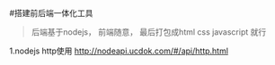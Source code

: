 #搭建前后端一体化工具
>后端基于nodejs， 
>前端随意， 最后打包成html css javascript 就行

1.nodejs http使用
    http://nodeapi.ucdok.com/#/api/http.html